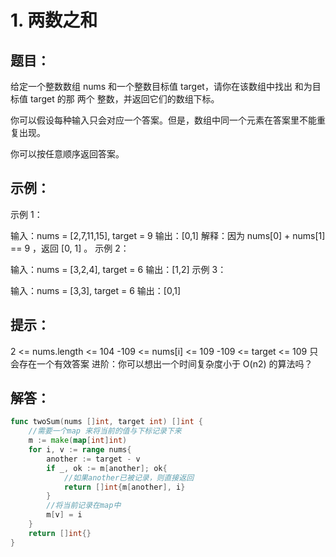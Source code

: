 # 1. 两数之和

## 题目：
给定一个整数数组 nums 和一个整数目标值 target，请你在该数组中找出 和为目标值 target  的那 两个 整数，并返回它们的数组下标。

你可以假设每种输入只会对应一个答案。但是，数组中同一个元素在答案里不能重复出现。

你可以按任意顺序返回答案。

 
## 示例：

示例 1：

输入：nums = [2,7,11,15], target = 9
输出：[0,1]
解释：因为 nums[0] + nums[1] == 9 ，返回 [0, 1] 。
示例 2：

输入：nums = [3,2,4], target = 6
输出：[1,2]
示例 3：

输入：nums = [3,3], target = 6
输出：[0,1]
 

## 提示：

2 <= nums.length <= 104
-109 <= nums[i] <= 109
-109 <= target <= 109
只会存在一个有效答案
进阶：你可以想出一个时间复杂度小于 O(n2) 的算法吗？
## 解答：
```go
func twoSum(nums []int, target int) []int {
    //需要一个map 来将当前的值与下标记录下来
    m := make(map[int]int)
    for i, v := range nums{
        another := target - v
        if _, ok := m[another]; ok{
            //如果another已被记录，则直接返回
            return []int{m[another], i}
        }
        //将当前记录在map中
        m[v] = i
    }
    return []int{}
}
```
